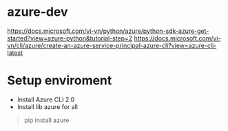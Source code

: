 # azure-dev

https://docs.microsoft.com/vi-vn/python/azure/python-sdk-azure-get-started?view=azure-python&tutorial-step=2
https://docs.microsoft.com/vi-vn/cli/azure/create-an-azure-service-principal-azure-cli?view=azure-cli-latest

# Setup enviroment
- Install Azure CLI 2.0
- Install lib azure for all
> pip install azure



